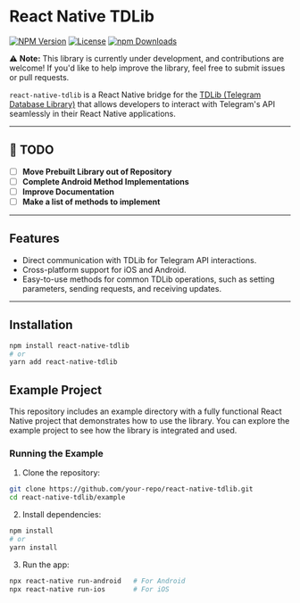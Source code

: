 # React Native TDLib

[![NPM Version](https://img.shields.io/npm/v/react-native-tdlib.svg?style=flat-square)](https://www.npmjs.com/package/react-native-tdlib)
[![License](https://img.shields.io/npm/l/react-native-tdlib.svg?style=flat-square)](./LICENSE)
[![npm Downloads](https://img.shields.io/npm/dm/react-native-tdlib.svg?style=flat-square)](https://www.npmjs.com/package/react-native-tdlib)

⚠️ **Note:** This library is currently under development, and contributions are welcome! If you'd like to help improve the library, feel free to submit issues or pull requests.

`react-native-tdlib` is a React Native bridge for the [TDLib (Telegram Database Library)](https://github.com/tdlib/td) that allows developers to interact with Telegram's API seamlessly in their React Native applications.

---
## 📝 TODO
- [ ] **Move Prebuilt Library out of Repository**
- [ ] **Complete Android Method Implementations**
- [ ] **Improve Documentation**
- [ ] **Make a list of methods to implement**
---
## Features

- Direct communication with TDLib for Telegram API interactions.
- Cross-platform support for iOS and Android.
- Easy-to-use methods for common TDLib operations, such as setting parameters, sending requests, and receiving updates.

---

## Installation

```bash
npm install react-native-tdlib
# or
yarn add react-native-tdlib
```

## Example Project

This repository includes an example directory with a fully functional React Native project that demonstrates how to use the library. You can explore the example project to see how the library is integrated and used.

### Running the Example

1. Clone the repository:
```bash
git clone https://github.com/your-repo/react-native-tdlib.git
cd react-native-tdlib/example
```
2. Install dependencies:
```bash
npm install
# or
yarn install
```

3.	Run the app:
```bash
npx react-native run-android   # For Android
npx react-native run-ios       # For iOS
```
